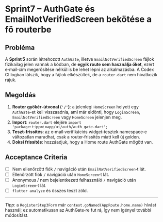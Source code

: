 # Sprint7 – AuthGate és EmailNotVerifiedScreen bekötése a fő routerbe

## Probléma

A **Sprint 5** során létrehozott `AuthGate`, illetve `EmailNotVerifiedScreen` fájlok fizikailag jelen vannak a kódban, de **egyik route sem használja őket**, ezért e‑mail‑cím megerősítése nélkül is be lehet lépni az alkalmazásba. A Codex CI logban látszik, hogy a fájlok elkészültek, de a `router.dart` nem hivatkozik rájuk.

## Megoldás

1. **Router gyökér‑útvonal (`'/'`)**: a jelenlegi `HomeScreen` helyett egy `AuthGate`-et kell visszaadnia, ami már eldönti, hogy `LoginScreen`, `EmailNotVerifiedScreen` vagy `HomeScreen` jelenjen meg.
2. **Import**: `router.dart` elejére `import 'package:tippmixapp/ui/auth/auth_gate.dart';`
3. **Teszt‑frissítés**: az e‑mail‑verifikációs widget‑tesztek namespace‑e változatlan maradhat, csak a router‐frissítés miatt kell új golden.
4. **Doksi frissítés**: hozzáadjuk, hogy a Home route AuthGate mögött van.

## Acceptance Criteria

* [ ] Nem ellenőrzött fiók `/` navigáció után `EmailNotVerifiedScreen`‑t lát.
* [ ] Ellenőrzött fiók `/` navigáció után `HomeScreen`‑t lát.
* [ ] Anonymous / nem bejelentkezett felhasználó `/` navigáció után `LoginScreen`‑t lát.
* [ ] `flutter analyze` és összes teszt zöld.

---

*Tipp*: a `RegisterStep3Form` már `context.goNamed(AppRoute.home.name)` hívást használ; ez automatikusan az AuthGate‑re fut rá, így nem igényel további módosítást.
